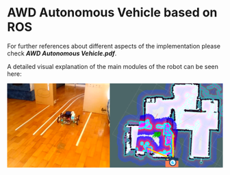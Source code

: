 # AWD Autonomous Vehicle based on ROS 

For further references about different aspects of the implementation please check <strong><em>AWD Autonomous Vehicle.pdf</em></strong>.

A detailed visual explanation of the main modules of the robot can be seen here:

[![AWD Autonomous Vehicle Demo](Demo.PNG)](https://www.youtube.com/watch?v=7H77RCGMcxs&feature=youtu.be&ab_channel=ValentinP%C4%83tra%C8%99cu "AWD Autonomous Vehicle Demo")
